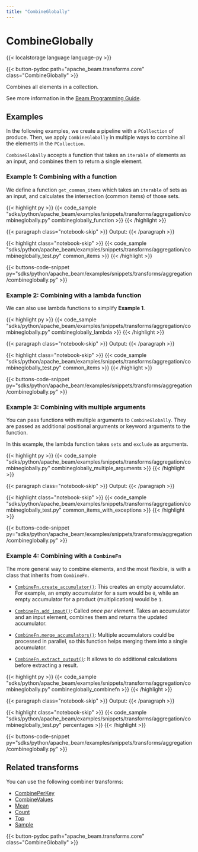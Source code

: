 ```yaml
---
title: "CombineGlobally"
---
```

<!--
Licensed under the Apache License, Version 2.0 (the "License");
you may not use this file except in compliance with the License.
You may obtain a copy of the License at

http://www.apache.org/licenses/LICENSE-2.0

Unless required by applicable law or agreed to in writing, software
distributed under the License is distributed on an "AS IS" BASIS,
WITHOUT WARRANTIES OR CONDITIONS OF ANY KIND, either express or implied.
See the License for the specific language governing permissions and
limitations under the License.
-->

# CombineGlobally

{{< localstorage language language-py >}}

{{< button-pydoc path="apache_beam.transforms.core" class="CombineGlobally" >}}

Combines all elements in a collection.

See more information in the [Beam Programming Guide](/documentation/programming-guide/#combine).

## Examples

In the following examples, we create a pipeline with a `PCollection` of produce.
Then, we apply `CombineGlobally` in multiple ways to combine all the elements in the `PCollection`.

`CombineGlobally` accepts a function that takes an `iterable` of elements as an input, and combines them to return a single element.

### Example 1: Combining with a function

We define a function `get_common_items` which takes an `iterable` of sets as an input, and calculates the intersection (common items) of those sets.

{{< highlight py >}}
{{< code_sample "sdks/python/apache_beam/examples/snippets/transforms/aggregation/combineglobally.py" combineglobally_function >}}
{{< /highlight >}}

{{< paragraph class="notebook-skip" >}}
Output:
{{< /paragraph >}}

{{< highlight class="notebook-skip" >}}
{{< code_sample "sdks/python/apache_beam/examples/snippets/transforms/aggregation/combineglobally_test.py" common_items >}}
{{< /highlight >}}

{{< buttons-code-snippet
  py="sdks/python/apache_beam/examples/snippets/transforms/aggregation/combineglobally.py" >}}

### Example 2: Combining with a lambda function

We can also use lambda functions to simplify **Example 1**.

{{< highlight py >}}
{{< code_sample "sdks/python/apache_beam/examples/snippets/transforms/aggregation/combineglobally.py" combineglobally_lambda >}}
{{< /highlight >}}

{{< paragraph class="notebook-skip" >}}
Output:
{{< /paragraph >}}

{{< highlight class="notebook-skip" >}}
{{< code_sample "sdks/python/apache_beam/examples/snippets/transforms/aggregation/combineglobally_test.py" common_items >}}
{{< /highlight >}}

{{< buttons-code-snippet
  py="sdks/python/apache_beam/examples/snippets/transforms/aggregation/combineglobally.py" >}}

### Example 3: Combining with multiple arguments

You can pass functions with multiple arguments to `CombineGlobally`.
They are passed as additional positional arguments or keyword arguments to the function.

In this example, the lambda function takes `sets` and `exclude` as arguments.

{{< highlight py >}}
{{< code_sample "sdks/python/apache_beam/examples/snippets/transforms/aggregation/combineglobally.py" combineglobally_multiple_arguments >}}
{{< /highlight >}}

{{< paragraph class="notebook-skip" >}}
Output:
{{< /paragraph >}}

{{< highlight class="notebook-skip" >}}
{{< code_sample "sdks/python/apache_beam/examples/snippets/transforms/aggregation/combineglobally_test.py" common_items_with_exceptions >}}
{{< /highlight >}}

{{< buttons-code-snippet
  py="sdks/python/apache_beam/examples/snippets/transforms/aggregation/combineglobally.py" >}}

### Example 4: Combining with a `CombineFn`

The more general way to combine elements, and the most flexible, is with a class that inherits from `CombineFn`.

* [`CombineFn.create_accumulator()`](https://beam.apache.org/releases/pydoc/current/apache_beam.transforms.core.html#apache_beam.transforms.core.CombineFn.create_accumulator):
  This creates an empty accumulator.
  For example, an empty accumulator for a sum would be `0`, while an empty accumulator for a product (multiplication) would be `1`.

* [`CombineFn.add_input()`](https://beam.apache.org/releases/pydoc/current/apache_beam.transforms.core.html#apache_beam.transforms.core.CombineFn.add_input):
  Called *once per element*.
  Takes an accumulator and an input element, combines them and returns the updated accumulator.

* [`CombineFn.merge_accumulators()`](https://beam.apache.org/releases/pydoc/current/apache_beam.transforms.core.html#apache_beam.transforms.core.CombineFn.merge_accumulators):
  Multiple accumulators could be processed in parallel, so this function helps merging them into a single accumulator.

* [`CombineFn.extract_output()`](https://beam.apache.org/releases/pydoc/current/apache_beam.transforms.core.html#apache_beam.transforms.core.CombineFn.extract_output):
  It allows to do additional calculations before extracting a result.

{{< highlight py >}}
{{< code_sample "sdks/python/apache_beam/examples/snippets/transforms/aggregation/combineglobally.py" combineglobally_combinefn >}}
{{< /highlight >}}

{{< paragraph class="notebook-skip" >}}
Output:
{{< /paragraph >}}

{{< highlight class="notebook-skip" >}}
{{< code_sample "sdks/python/apache_beam/examples/snippets/transforms/aggregation/combineglobally_test.py" percentages >}}
{{< /highlight >}}

{{< buttons-code-snippet
  py="sdks/python/apache_beam/examples/snippets/transforms/aggregation/combineglobally.py" >}}

## Related transforms

You can use the following combiner transforms:

* [CombinePerKey](/documentation/transforms/python/aggregation/combineperkey)
* [CombineValues](/documentation/transforms/python/aggregation/combinevalues)
* [Mean](/documentation/transforms/python/aggregation/mean)
* [Count](/documentation/transforms/python/aggregation/count)
* [Top](/documentation/transforms/python/aggregation/top)
* [Sample](/documentation/transforms/python/aggregation/sample)

{{< button-pydoc path="apache_beam.transforms.core" class="CombineGlobally" >}}
